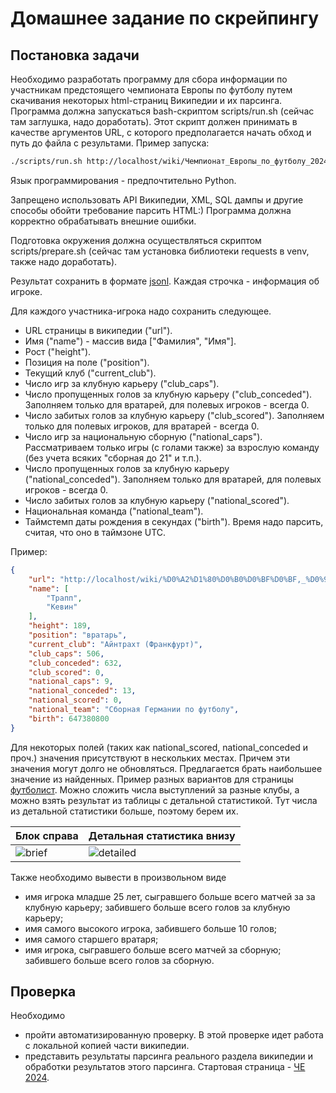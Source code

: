 # Домашнее задание по скрейпингу

## Постановка задачи
Необходимо разработать программу для сбора информации по участникам предстоящего чемпионата Европы по футболу путем скачивания некоторых html-страниц Википедии и их парсинга.
Программа должна запускаться bash-скриптом scripts/run.sh (сейчас там заглушка, надо доработать).
Этот скрипт должен принимать в качестве аргументов URL, с которого предполагается начать обход и путь до файла с результами.
Пример запуска:
```bash
./scripts/run.sh http://localhost/wiki/Чемпионат_Европы_по_футболу_2024 ./real_results/result.jsonl
```
Язык программирования - предпочтительно Python.

Запрещено использовать API Википедии, XML, SQL дампы и другие способы обойти требование парсить HTML:) Программа должна корректно обрабатывать внешние ошибки.

Подготовка окружения должна осуществляться скриптом scripts/prepare.sh (сейчас там установка библиотеки requests в venv, также надо доработать).

Результат сохранить в формате [jsonl](https://jsonlines.org/). Каждая строчка - информация об игроке.

Для каждого участника-игрока надо сохранить следующее.
* URL страницы в википедии ("url").
* Имя ("name") - массив вида ["Фамилия", "Имя"].
* Рост ("height").
* Позиция на поле ("position").
* Текущий клуб ("current_club").
* Число игр за клубную карьеру ("club_caps").
* Число пропущенных голов за клубную карьеру ("club_conceded"). Заполняем только для вратарей, для полевых игроков - всегда 0.
* Число забитых голов за клубную карьеру ("club_scored"). Заполняем только для полевых игроков, для вратарей - всегда 0.
* Число игр за национальную сборную ("national_caps"). Рассматриваем только игры (с голами также) за взрослую команду (без учета всяких "сборная до 21" и т.п.).
* Число пропущенных голов за клубную карьеру ("national_conceded"). Заполняем только для вратарей, для полевых игроков - всегда 0.
* Число забитых голов за клубную карьеру ("national_scored").
* Национальная команда ("national_team").
* Таймстемп даты рождения в секундах ("birth"). Время надо парсить, считая, что оно в таймзоне UTC.

Пример:

```json
{
    "url": "http://localhost/wiki/%D0%A2%D1%80%D0%B0%D0%BF%D0%BF,_%D0%9A%D0%B5%D0%B2%D0%B8%D0%BD",
    "name": [
        "Трапп",
        "Кевин"
    ],
    "height": 189,
    "position": "вратарь",
    "current_club": "Айнтрахт (Франкфурт)",
    "club_caps": 506,
    "club_conceded": 632,
    "club_scored": 0,
    "national_caps": 9,
    "national_conceded": 13,
    "national_scored": 0,
    "national_team": "Сборная Германии по футболу",
    "birth": 647380800
}
```

Для некоторых полей (таких как national_scored, national_conceded и проч.) значения присутствуют в нескольких местах. Причем эти значения могут долго не обновляться. Предлагается брать наибольшее значение из найденных.
Пример разных вариантов для страницы [футболист](https://ru.wikipedia.org/wiki/%D0%A2%D1%80%D0%B0%D0%BF%D0%BF,_%D0%9A%D0%B5%D0%B2%D0%B8%D0%BD). Можно сложить числа выступлений за разные клубы, а можно взять результат из таблицы с детальной статистикой. Тут числа из детальной статистики больше, поэтому берем их.

| Блок справа             |  Детальная статистика внизу |
|-------------------------|-------------------------|
![brief](test_data/example_brief.png) | ![detailed](test_data/example_detailed.png)


Также необходимо вывести в произвольном виде
* имя игрока младше 25 лет, сыгравшего больше всего матчей за за клубную карьеру; забившего больше всего голов за клубную карьеру;
* имя самого высокого игрока, забившего больше 10 голов;
* имя самого старшего вратаря;
* имя игрока, сыгравшего больше всего матчей за сборную; забившего больше всего голов за сборную.

## Проверка
Необходимо
* пройти автоматизированную проверку. В этой проверке идет работа с локальной копией части википедии.
* представить результаты парсинга реального раздела википедии и обработки результатов этого парсинга. Стартовая страница - [ЧЕ 2024](https://ru.wikipedia.org/wiki/%D0%A7%D0%B5%D0%BC%D0%BF%D0%B8%D0%BE%D0%BD%D0%B0%D1%82_%D0%95%D0%B2%D1%80%D0%BE%D0%BF%D1%8B_%D0%BF%D0%BE_%D1%84%D1%83%D1%82%D0%B1%D0%BE%D0%BB%D1%83_2024).
